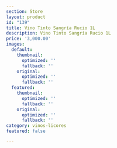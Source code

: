```yaml
---
section: Store
layout: product
id: "139"
title: Vino Tinto Sangría Rucio 1L
description: Vino Tinto Sangría Rucio 1L
price: '3,000.00'
images:
  default:
    thumbnail:
      optimized: ''
      fallback: ''
    original:
      optimized: ''
      fallback: ''
  featured:
    thumbnail:
      optimized: ''
      fallback: ''
    original:
      optimized: ''
      fallback: ''
category: vinos-licores
featured: false

---
```

